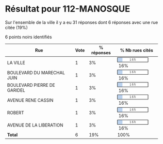 # Résultat pour 112-MANOSQUE

Sur l'ensemble de la ville il y a eu 31 réponses dont 6 réponses avec une rue citée (19%)

6 points noirs identifiés

| Rue | Vote | % réponses | % Nb rues cités|
|-----|------|------------|----------------|
| LA VILLE | 1 | 3% | <img src="../../img/bar_16.gif" />&nbsp;16%|
| BOULEVARD DU MARECHAL JUIN | 1 | 3% | <img src="../../img/bar_16.gif" />&nbsp;16%|
| BOULEVARD PIERRE DE GARIDEL | 1 | 3% | <img src="../../img/bar_16.gif" />&nbsp;16%|
| AVENUE RENE CASSIN | 1 | 3% | <img src="../../img/bar_16.gif" />&nbsp;16%|
| ROBERT | 1 | 3% | <img src="../../img/bar_16.gif" />&nbsp;16%|
| AVENUE DE LA LIBERATION | 1 | 3% | <img src="../../img/bar_16.gif" />&nbsp;16%|
| **Total** | 6 | 19% | 100%|
